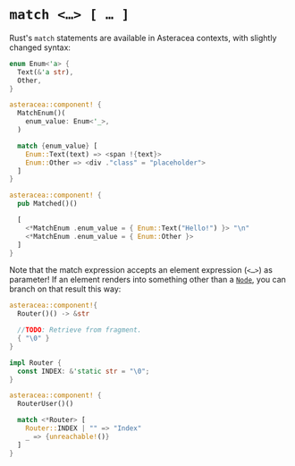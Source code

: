 # `match <…> [ … ]`

Rust's `match` statements are available in Asteracea contexts, with slightly changed syntax:

```rust asteracea=Matched
enum Enum<'a> {
  Text(&'a str),
  Other,
}

asteracea::component! {
  MatchEnum()(
    enum_value: Enum<'_>,
  )

  match {enum_value} [
    Enum::Text(text) => <span !{text}>
    Enum::Other => <div ."class" = "placeholder">
  ]
}

asteracea::component! {
  pub Matched()()

  [
    <*MatchEnum .enum_value = { Enum::Text("Hello!") }> "\n"
    <*MatchEnum .enum_value = { Enum::Other }>
  ]
}
```

Note that the match expression accepts an element expression (`<…>`) as parameter! If an element renders into something other than a [`Node`](), you can branch on that result this way:

```rust asteracea=RouterUser
asteracea::component!{
  Router()() -> &str

  //TODO: Retrieve from fragment.
  { "\0" }
}

impl Router {
  const INDEX: &'static str = "\0";
}

asteracea::component! {
  RouterUser()()

  match <*Router> [
    Router::INDEX | "" => "Index"
    _ => {unreachable!()}
  ]
}
```
